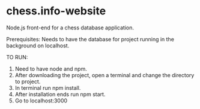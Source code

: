 # chess.info-website
Node.js front-end for a chess database application.

Prerequisites:
  Needs to have the database for project running in the background on localhost.
  
TO RUN:
  1. Need to have node and npm.
  2. After downloading the project, open a terminal and change the directory to project.
  3. In terminal run npm install.
  4. After installation ends run npm start.
  5. Go to localhost:3000
